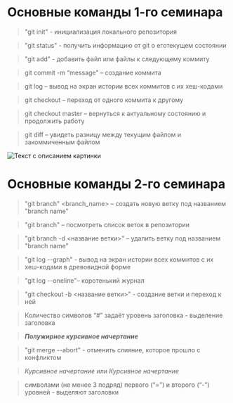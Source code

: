 # Основные команды 1-го семинара

> "git init" - инициализация локального репозитория

> "git status" - получить информацию от git о еготекущем состоянии

> "git add" -   добавить файл или файлы к следующему коммиту

> git commit -m “message” – создание коммита

> git log – вывод на экран истории всех коммитов с их хеш-кодами

> git checkout – переход от одного коммита к другому

> git checkout master – вернуться к актуальному состоянию и продолжить работу

> git diff – увидеть разницу между текущим файлом и закоммиченным файлом

![Текст с описанием картинки](https://gas-kvas.com/uploads/posts/2023-01/1673523392_gas-kvas-com-p-mozg-detskii-risunok-18.jpg)

# Основные команды 2-го семинара

> "git branch" <branch_name> – создать новую ветку под названием "branch name"

> "git branch" – посмотреть список веток в репозитории

> "git branch -d <название ветки>" – удалить ветку под названием "branch name"

> "git log --graph" - вывод на экран истории всех коммитов с их хеш-кодами в древовидной форме

> "git log --oneline"– коротенький журнал

> "git checkout  -b <название ветки>" - создание ветки и переход к ней

> Количество символов “#” задаёт уровень заголовка  - выделение заголовка

> ***Полужирное курсивное начертание***

> "git merge --abort" - отменить слияние, которое прошло с конфликтом

> *Курсивное начертание* или _Курсивное начертание_

> символами (не менее 3 подряд)  первого (“=”) и второго (“-”) уровней - выделяют заголовки




